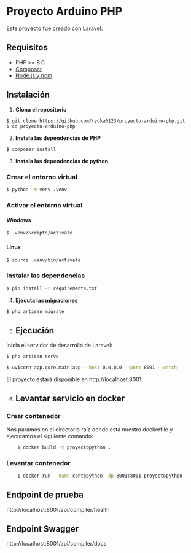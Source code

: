 # Proyecto Arduino PHP

Este proyecto fue creado con [Laravel](https://laravel.com/).

## Requisitos

- PHP >= 8.0
- [Composer](https://getcomposer.org/)
- [Node.js y npm](https://nodejs.org/)

## Instalación

1. **Clona el repositorio**

```sh
$ git clone https://github.com/ryoka0123/proyecto-arduino-php.git
$ cd proyecto-arduino-php
```

2. **Instala las dependencias de PHP**

```sh
$ composer install
```

3. **Instala las dependencias de python**

### Crear el entorno virtual
```sh
$ python -m venv .venv
```

### Activar el entorno virtual

#### Windows

```sh
$ .venv/Scripts/activate
```

#### Linux
```sh
$ source .venv/bin/activate
```

### Instalar las dependencias

```sh
$ pip install -r requirements.txt
```


4. **Ejecuta las migraciones**

```sh
$ php artisan migrate
```

5. ## Ejecución

Inicia el servidor de desarrollo de Laravel:

```sh
$ php artisan serve
```

```sh
$ uvicorn app.core.main:app --host 0.0.0.0 --port 8001 --watch
```

El proyecto estará disponible en http://localhost:8001.


6. ## Levantar servicio en docker

### Crear contenedor

Nos paramos en el directorio raíz donde esta nuestro dockerfile y ejecutamos el siguiente comando:
```sh
    $ docker build -t proyectopython .
```

### Levantar contenedor
```sh
    $ docker run --name contepython -dp 8001:8001 proyectopython
```


## Endpoint de prueba  

http://localhost:8001/api/compiler/health


## Endpoint Swagger

http://localhost:8001/api/compiler/docs
